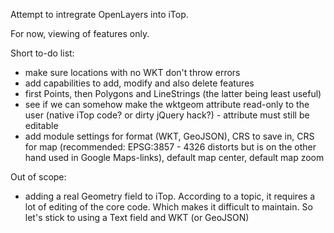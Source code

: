 Attempt to intregrate OpenLayers into iTop.

For now, viewing of features only.

Short to-do list:
- make sure locations with no WKT don't throw errors
- add capabilities to add, modify and also delete features 
- first Points, then Polygons and LineStrings (the latter being least useful)
- see if we can somehow make the wktgeom attribute read-only to the user (native iTop code? or dirty jQuery hack?) - attribute must still be editable
- add module settings for format (WKT, GeoJSON), CRS to save in, CRS for map (recommended: EPSG:3857 - 4326 distorts but is on the other hand used in Google Maps-links), default map center, default map zoom

Out of scope:
- adding a real Geometry field to iTop. According to a topic, it requires a lot of editing of the core code. Which makes it difficult to maintain. So let's stick to using a Text field and WKT (or GeoJSON)